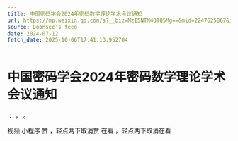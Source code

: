 ```yaml
---
title: 中国密码学会2024年密码数学理论学术会议通知
url: https://mp.weixin.qq.com/s?__biz=MzI5NTM4OTQ5Mg==&mid=2247625867&idx=2&sn=fef7375e2f590b2cb7389a8e71c3b54b
source: Doonsec's feed
date: 2024-07-12
fetch_date: 2025-10-06T17:41:13.952704
---
```


# 中国密码学会2024年密码数学理论学术会议通知

：
，
。

视频
小程序
赞
，轻点两下取消赞
在看
，轻点两下取消在看